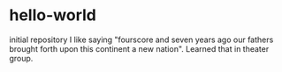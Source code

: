 # hello-world
initial repository
I like saying "fourscore and seven years ago our fathers brought forth upon this continent a new nation".
Learned that in theater group.
